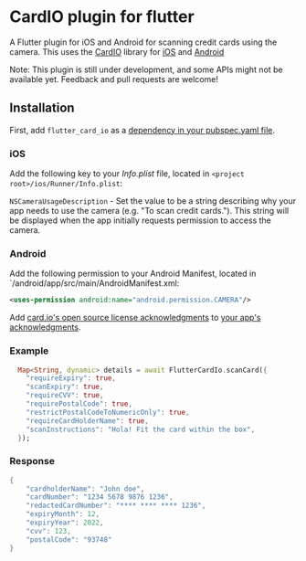 # CardIO plugin for flutter

A Flutter plugin for iOS and Android for scanning credit cards using the camera. This uses the [CardIO](https://www.card.io/) library for [iOS](https://github.com/card-io/card.io-iOS-SDK) and [Android](https://github.com/card-io/card.io-Android-SDK)

Note: This plugin is still under development, and some APIs might not be available yet. Feedback and pull requests are welcome!

## Installation

First, add `flutter_card_io` as a [dependency in your pubspec.yaml file](https://flutter.io/platform-plugins/).

### iOS

Add the following key to your _Info.plist_ file, located in `<project root>/ios/Runner/Info.plist`:

`NSCameraUsageDescription` - Set the value to be a string describing why your app needs to use the camera (e.g. "To scan credit cards."). This string will be displayed when the app initially requests permission to access the camera.

### Android

Add the following permission to your Android Manifest, located in `<project root>/android/app/src/main/AndroidManifest.xml:

```xml
<uses-permission android:name="android.permission.CAMERA"/>
```

Add [card.io's open source license acknowledgments](acknowledgments.md) to
[your app's acknowledgments](http://stackoverflow.com/questions/3966116/where-to-put-open-source-credit-information-for-an-iphone-app).

### Example

``` dart
  Map<String, dynamic> details = await FlutterCardIo.scanCard({
    "requireExpiry": true,
    "scanExpiry": true,
    "requireCVV": true,
    "requirePostalCode": true,
    "restrictPostalCodeToNumericOnly": true,
    "requireCardHolderName": true,
    "scanInstructions": "Hola! Fit the card within the box",
  });
```
### Response

```dart
{
    "cardholderName": "John doe",
    "cardNumber": "1234 5678 9876 1236",
    "redactedCardNumber": "**** **** **** 1236",
    "expiryMonth": 12,
    "expiryYear": 2022,
    "cvv": 123,
    "postalCode": "93748"
}
```
